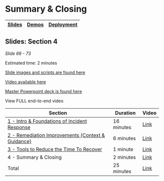 # Summary & Closing

| [Slides](/ops20/slides/README.md) | [Demos](/ops20/demos/README.md) | [Deployment](/ops20/deployment/README.md) | 
|--------|-------|------------|

## Slides: Section 4

*Slide 66 - 73*

Estimated time: 2 minutes

[Slide images and scripts are found here](../../script/OPS20_Speaking_Script.md)

[Video available here](https://globaleventcdn.blob.core.windows.net/assets/ops/ops20/video/02_Presentation_Section_Four.mp4)

[Master Powerpoint deck is found here](https://globaleventcdn.blob.core.windows.net/assets/ops/ops20/slides/OPS20_Responding_to_Incidents_Oct3.pptx)

View FULL end-to-end video

| Section  | Duration | Video |
|----------|----------|-------|
|[1 - Intro & Foundations of Incident Response](../../section/01/README.md)|16 minutes |[Link](https://globaleventcdn.blob.core.windows.net/assets/ops/ops20/video/02_Presentation_Section_One.mp4)
|[2 - Remediation Improvements (Context & Guidance)](../../section/02/README.md)|6 minutes  |[Link](https://globaleventcdn.blob.core.windows.net/assets/ops/ops20/video/02_Presentation_Section_Two.mp4)
|[3 - Tools to Reduce the Time To Recover ](../../section/03/README.md)|1 minute   |[Link](https://globaleventcdn.blob.core.windows.net/assets/ops/ops20/video/02_Presentation_Section_Three.mp4)
|4 - Summary & Closing|2 minutes  |[Link](https://globaleventcdn.blob.core.windows.net/assets/ops/ops20/video/02_Presentation_Section_Four.mp4)
|Total       |25 minutes|[Link](https://coming.soon)        